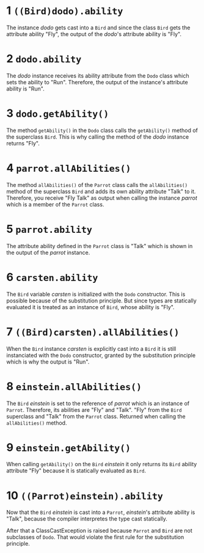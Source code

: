 # 1 `((Bird)dodo).ability`
The instance *dodo* gets cast into a `Bird` and since the class `Bird` gets the attribute ability "Fly", the output of the *dodo*'s attribute ability is "Fly".

# 2 `dodo.ability`
The *dodo* instance receives its ability attribute from the `Dodo` class which sets the ability to "Run". Therefore, the output of the instance's attribute ability is "Run".

# 3 `dodo.getAbility()`
The method `getAbility()` in the `Dodo` class calls the `getAbility()` method of the superclass `Bird`. This is why calling the method of the *dodo* instance returns "Fly".

# 4 `parrot.allAbilities()`
The method `allAbilities()` of the `Parrot` class calls the `allAbilities()` method of the superclass `Bird` and adds its own ability attribute "Talk" to it. Therefore, you receive "Fly Talk" as output when calling the instance *parrot* which is a member of the `Parrot` class.

# 5 `parrot.ability`
The attribute ability defined in the `Parrot` class is "Talk" which is shown in the output of the *parrot* instance.

# 6 `carsten.ability`
The `Bird` variable *carsten* is initialized with the `Dodo` constructor. This is possible because of the substitution principle. But since types are statically evaluated it is treated as an instance of `Bird`, whose ability is "Fly". 

# 7 `((Bird)carsten).allAbilities()`
When the `Bird` instance *carsten* is explicitly cast into a `Bird` it is still instanciated with the `Dodo` constructor, granted by the substitution principle which is why the output is "Run".

# 8 `einstein.allAbilities()`
The `Bird` *einstein* is set to the reference of *parrot* which is an instance of `Parrot`. Therefore, its abilities are "Fly" and "Talk". "Fly" from the `Bird` superclass and "Talk" from the `Parrot` class. Returned when calling the `allAbilities()` method.

# 9 `einstein.getAbility()`
When calling `getAbility()` on the `Bird` *einstein* it only returns its `Bird` ability attribute "Fly" because it is statically evaluated as `Bird`. 

# 10 `((Parrot)einstein).ability`
Now that the `Bird` *einstein* is cast into a `Parrot`, *einstein*'s attribute ability is "Talk", because the compiler interpretes the type cast statically.


After that a ClassCastException is raised because `Parrot` and `Bird` are not subclasses of `Dodo`. That would violate the first rule for the substitution principle.
